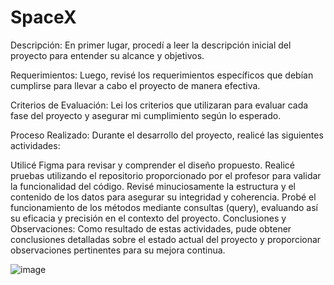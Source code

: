 # SpaceX

Descripción:
En primer lugar, procedí a leer la descripción inicial del proyecto para entender su alcance y objetivos.

Requerimientos:
Luego, revisé los requerimientos específicos que debían cumplirse para llevar a cabo el proyecto de manera efectiva.

Criterios de Evaluación:
Lei los criterios que utilizaran para evaluar cada fase del proyecto y asegurar mi cumplimiento según lo esperado.

Proceso Realizado:
Durante el desarrollo del proyecto, realicé las siguientes actividades:

Utilicé Figma para revisar y comprender el diseño propuesto.
Realicé pruebas utilizando el repositorio proporcionado por el profesor para validar la funcionalidad del código.
Revisé minuciosamente la estructura y el contenido de los datos para asegurar su integridad y coherencia.
Probé el funcionamiento de los métodos mediante consultas (query), evaluando así su eficacia y precisión en el contexto del proyecto.
Conclusiones y Observaciones:
Como resultado de estas actividades, pude obtener conclusiones detalladas sobre el estado actual del proyecto y proporcionar observaciones pertinentes para su mejora continua.

![image](https://github.com/valentina-26/SpaceX/assets/160797346/c5f7a539-9314-459a-af4c-6e0967e5bd35)
